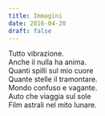 ```yaml
---
title: Immagini
date: 2016-04-20
draft: false
---
```

Tutto vibrazione.  
Anche il nulla ha anima.  
Quanti spilli sul mio cuore  
Quante stelle il tramontare.  
Mondo confuso e vagante.   
Auto che viaggia sul sole  
Film astrali nel mito lunare.  
